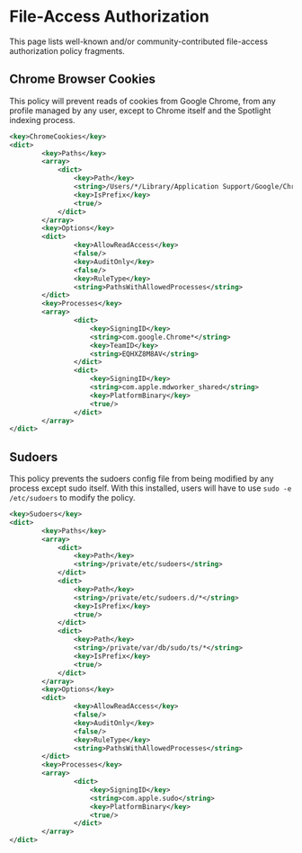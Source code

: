 # File-Access Authorization

This page lists well-known and/or community-contributed file-access
authorization policy fragments.

## Chrome Browser Cookies

This policy will prevent reads of cookies from Google Chrome, from any profile
managed by any user, except to Chrome itself and the Spotlight indexing
process.

```xml
<key>ChromeCookies</key>
<dict>
		<key>Paths</key>
		<array>
			<dict>
				<key>Path</key>
				<string>/Users/*/Library/Application Support/Google/Chrome/*/Cookies</string>
				<key>IsPrefix</key>
				<true/>
			</dict>
		</array>
		<key>Options</key>
		<dict>
				<key>AllowReadAccess</key>
				<false/>
				<key>AuditOnly</key>
				<false/>
				<key>RuleType</key>
				<string>PathsWithAllowedProcesses</string>
		</dict>
		<key>Processes</key>
		<array>
				<dict>
					<key>SigningID</key>
					<string>com.google.Chrome*</string>
					<key>TeamID</key>
					<string>EQHXZ8M8AV</string>
				</dict>
				<dict>
					<key>SigningID</key>
					<string>com.apple.mdworker_shared</string>
					<key>PlatformBinary</key>
					<true/>
				</dict>
		</array>
</dict>
```

## Sudoers

This policy prevents the sudoers config file from being modified by any process
except sudo itself. With this installed, users will have to use
`sudo -e /etc/sudoers` to modify the policy.

```xml
<key>Sudoers</key>
<dict>
		<key>Paths</key>
		<array>
			<dict>
				<key>Path</key>
				<string>/private/etc/sudoers</string>
			</dict>
			<dict>
				<key>Path</key>
				<string>/private/etc/sudoers.d/*</string>
				<key>IsPrefix</key>
				<true/>
			</dict>
			<dict>
				<key>Path</key>
				<string>/private/var/db/sudo/ts/*</string>
				<key>IsPrefix</key>
				<true/>
			</dict>
		</array>
		<key>Options</key>
		<dict>
				<key>AllowReadAccess</key>
				<false/>
				<key>AuditOnly</key>
				<false/>
				<key>RuleType</key>
				<string>PathsWithAllowedProcesses</string>
		</dict>
		<key>Processes</key>
		<array>
				<dict>
					<key>SigningID</key>
					<string>com.apple.sudo</string>
					<key>PlatformBinary</key>
					<true/>
				</dict>
		</array>
</dict>
```
